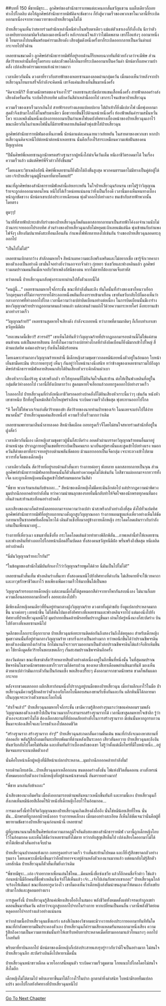 ##บทที่ 150 พี่ชายมีธุระ...
ลูกศิษย์ของสำนักธาราเทพแต่ละคนอกสั่นขวัญแขวน แผล็บเดียวก็ถอยห่างไปไกลลิบ ต่อให้ลูกศิษย์สำนักธาราทมิฬคิดจะขัดขวาง ก็ยังสู้ความเร็วของพวกเขาในเวลานี้ที่ระเบิดออกมาเนื่องจากหวาดผวายาของป๋ายเสี่ยวฉุนไม่ได้ 

ป๋ายเสี่ยวฉุนเห็นว่าสหายร่วมสำนักเหล่านี้หนีห่างในพริบตาเดียว แม้แต่ตัวเขาเองก็ยังอึ้งงัน นึกว่าตัวเองหยิบยาออกมาผิดจึงก้มลงมองหนึ่งครั้ง หลังจากแน่ใจแล้วว่าไม่ผิดพลาด เขาก็ไอแห้งๆ ออกมาหนึ่งที โยนยาลงไปบนพื้นพร้อมคำรามเสียงดัง เสียงตู้มดังหนึ่งครั้งยาก็ระเบิดออกกลายเป็นควันดำแผ่กระจายไปทั่วด้าน

เหลยซานขมวดคิ้ว ลูกศิษย์สำนักธาราทมิฬที่อยู่รอบด้านก็รีบหลบฉากทันทีด้วยกังวลว่าจะมีพิษ ส่วนสัตว์ร้ายเหล่านั้นที่อยู่โดยรอบ แต่ละตัวพอได้กลิ่นยาที่ระเบิดออกมาเป็นควันดำ นัยน์ตาก็เผยความบ้าคลั่ง เปล่งเสียงคำรามแหบแห้งน่าหวาดผวา

เวลาเดียวกันนั้น ดวงตาที่ราวกับสายฟ้าของเหลยซานมองลอดผ่านกลุ่มควัน เมื่อมองเห็นว่าหลังจากป๋ายเสี่ยวฉุนโยนยาเสร็จก็กำลังจะคิดหนี เขาจึงแค่นเสียงเย็นขึ้นมาหนึ่งครั้ง

“คิดจะหนีรึ? ทิ้งขวดนักพรตของเจ้าเอาไว้!” เหลยซานสะบัดปลายแขนเสื้อหนึ่งครั้ง สายฟ้าตลอดร่างส่งเสียงดังครั่นครืน ระเบิดไปรอบทิศ ผลักควันสีดำเหล่านี้ออกไป เขากระโจนเข้าหาป๋ายเสี่ยวฉุน

ความเร็วของเขาเร็วมากเกินไป สายฟ้ารอบร่างแลบแปลบปลาบ ใต้ฝ่าเท้าก็ยิ่งมีเปลวไฟ เมื่อพุ่งออกมาสุดตัวจึงเข้ามาใกล้ได้ในพริบตาเดียว มือขวายกขึ้นชี้ไปด้านหน้าหนึ่งครั้ง ท้องฟ้าพลันคำรามสนั่นหวั่นไหว ทะเลเพลิงผืนหนึ่งแปลงกายออกมาเป็นกำแพงไฟบดบังทิศทางเบื้องหน้าของป๋ายเสี่ยวฉุนเอาไว้ ขณะเดียวกันในกำแพงไฟนั้นก็มีสายฟ้าหลายเส้นดีดตัวพุ่งเข้าใส่ป๋ายเสี่ยวฉุน

ลูกศิษย์สำนักธาราทมิฬมองเห็นภาพนี้ นัยน์ตาแต่ละคนฉายแววเย้ยหยัน ในสายตาของพวกเขา หากป๋ายเสี่ยวฉุนคิดจะหนีไปต่อหน้าต่อหน้าเหลยซาน นั่นคือเรื่องไร้สาระเหมือนความเพ้อฝันของคนปัญญาอ่อน  

“ปีนั้นศิษย์พี่เหลยซานถูกนักพรตสร้างฐานรากผู้หนึ่งไล่ฆ่าเจ็ดวันเต็ม หนีเอาชีวิตรอดมาได้ ในเรื่องความเร็วแล้ว แม้แต่ศิษย์พี่จิ๋วต่าวก็ยังชื่นชม”

“โดยเฉพาะวิชาเพลิงอัสนี ศิษย์พี่เหลยซานก็ยิ่งฝึกได้ถึงขั้นสูงสุด พวกคนธรรมดาไม่มีทางเป็นคู่ต่อสู้ได้เลย เจ้าป๋ายเสี่ยวฉุนผู้นี้รนหาที่ตายโดยแท้!”

ขณะที่ลูกศิษย์ของสำนักธาราทมิฬเหล่านี้เอ่ยเยาะหยัน ในใจป๋ายเสี่ยวฉุนร้อนรน เขาไม่รู้ว่าวิญญาณร้ายจะถูกล่อออกมาตอนไหน หนีไปได้เร็วหน่อยแน่นอนว่ายิ่งเป็นเรื่องดี เวลานี้มองเห็นหนทางเบื้องหน้าถูกขัดขวาง นัยน์ตาเขาเปล่งประกายเฉียบคม พุ่งตัวออกไปอย่างแรง ชนเข้ากับสายฟ้าพวกนั้นโดยตรง 

ตูมๆๆ!

วินาทีที่สายฟ้าปะทะเข้ากับร่างของป๋ายเสี่ยวฉุนก็พลันแตกสลายกลายมาเป็นสายฟ้าโค้งงอจำนวนนับไม่ถ้วนกระจายออกไปรอบทิศ ส่วนร่างของป๋ายเสี่ยวฉุนกลับไม่หยุดชะงักเลยแม้แต่นิด พุ่งเข้าชนกับกำแพงไฟจังๆ เสียงกัมปนาทดังสะเทือนเลือนลั่น กำแพงไฟพังทลายลงไปเช่นกัน ร่างของป๋ายเสี่ยวฉุนลอดทะลุออกไป 

“เป็นไปไม่ได้!”

เหลยซานเบิกตากว้าง สำลักลมหายใจ สีหน้าเผยความตะลึงพรึงเพริดและไม่อยากเชื่อ เขารู้จักเวทคาถาของตัวเองเป็นอย่างดี เขามั่นใจอย่างยิ่งว่านอกจากจิ๋วต่าว กุ่ยหยา ซ่งเชวียและฟางหลินแล้ว ลูกศิษย์รวมลมปราณคนอื่นเมื่อเจอกับวิชาเพลิงอัสนีของตน หากไม่ตายก็ต้องบาดเจ็บสาหัส

ทว่าตอนนี้ ป๋ายเสี่ยวฉุนกลับพุ่งกระแทกผ่านไปทั้งตัวแบบนี้ได้

“คนผู้นี้...” เหลยซานลมหายใจถี่กระชั้น ขณะที่กำลังตื่นตะลึง ทันใดนั้นทั้งร่างของเขาก็หนาวเยือก วิกฤตรุนแรงที่ไม่อาจบรรยายได้ระลอกหนึ่งพลันเยื้องกรายเข้ามาเยือน เขาหันขวับกลับไปก็มองเห็นว่ากลางอากาศที่ห่างออกไปไกล เวลานี้ความว่างเปล่าบิดเบือนอย่างต่อเนื่อง ในการบิดเบือนนั้นมีเงาร่างของวิญญาณร้ายปรากฏออกมาตนแล้วตนเล่า แต่ละตนล้วนแฝงไว้ด้วยความกระหายใคร่ ดิ่งทะยานเข้ามาอย่างรวดเร็ว

“วิญญาณร้าย!!” เหลยซานสูดหายใจเสียงดัง กำลังจะถอยหนี ทว่าภาพที่ตามมาติดๆ ก็เกือบทำเอาเขาขวัญหนีดีฝ่อ 

“เยอะขนาดนี้เชียว!! สวรรค์!!” เขาเห็นได้ทันทีว่าวิญญาณร้ายที่ปรากฏออกมารอบด้านนี้ไม่ใช่แค่สามตนห้าตน แต่เป็นหลายสิบตน อีกทั้งในความว่างเปล่าห่างไกลที่กำลังบิดเบือนก็ยิ่งมีมากเข้าไปใหญ่ สี่ด้านแปดทิศ แค่มองปราดๆ ยังเห็นได้นับร้อยตน

โดยเฉพาะท่ามกลางวิญญาณร้ายเหล่านี้ มีเด็กหญิงสวมชุดขาวกอดหมีน้อยหนึ่งตัวอยู่ในอ้อมอก ใบหน้าเย็นชามืดทะมึน ประกายตารุบรู่ เห็นๆ กันอยู่ว่าใบหน้านางนิ่งสนิท ทว่าข้างหูของเหลยซานรวมไปถึงลูกศิษย์สำนักธาราทมิฬหลายสิบคนกลับได้ยินเสียงหัวเราะคิกคักแผ่วเบา

เสียงหัวเราะนี้แปร่งหู น่าสะพรึงกลัว ทำให้ทุกคนที่ได้ยินจิตใจสั่นสะท้าน ต่อให้เป็นฟางหลินที่อยู่ในกลุ่มสัตว์ห่างออกไป เวลานี้ก็ยังเบิกตากว้าง สูดลมหายใจเฮือกแล้วถอยกรูดออกไปอย่างรวดเร็ว

ไกลออกไป ป๋ายเสี่ยวฉุนที่กำลังหนีเอาชีวิตรอดอย่างบ้าคลั่งก็ได้ยินเสียงหัวเราะนี้แว่วๆ เช่นกัน หนังหัวเขาชาหนึบ ปีกที่อยู่ในหม้อสีดำใบใหญ่พร่าเลือน ระเบิดความเร็วถึงขีดสุด พุ่งทะยานออกไปไกล   

“หึ ใครใช้ให้พวกเจ้าแย่งสัตว์ร้ายของข้า สัตว์ร้ายของนายท่านป๋ายของเจ้า ไฉนเลยจะแย่งไปได้ง่ายขนาดนั้น!” ป๋ายเสี่ยวฉุนแค่นเสียงหนึ่งที ความเร็วยิ่งเร็วมากกว่าเดิม

เหลยซานพยายามกลืนน้ำลายลงคอ สีหน้าซีดเผือด ถอยกรูดเร็วจี๋โดยไม่สนใจสหายร่วมสำนักที่อยู่ในฝูงสัตว์ 

เวลาเดียวกันนี้เอง เด็กหญิงสวมชุดขาวผู้นั้นก็สะบัดร่าง ลอดตัวผ่านบรรดาวิญญาณร้ายตนอื่นมาอยู่ด้านหน้าสุด ปรากฏกายอยู่ในเขตที่ยาระเบิดเป็นคนแรก นางยืนอยู่ตรงนั้นและสูดเข้าไปอย่างแรง หมอกควันสีดำของยาที่กระจายอยู่รอบด้านพลันซัดตลบ ม้วนแยกออกเป็นเจ็ดกลุ่ม เจาะทะลวงเข้าไปตามทวารทั้งเจ็ดของเด็กหญิง  

เวลาเดียวกันนั้น สัตว์ร้ายที่อยู่รอบด้านตัวสั่นเทา ร่างกายค่อยๆ พังทลาย แตกสลายกลายเป็นจุณ ส่วนลูกศิษย์สำนักธาราทมิฬหลายสิบคนนั้นก็ตัวสั่นอย่างควบคุมไม่ได้เช่นกัน ไอสีขาวแผ่ออกมาจากทวารทั้งเจ็ด และถูกเด็กหญิงคนนั้นสูดเข้าไปพร้อมหมอกควันสีดำ

“พี่ชาย พวกเจ้ามาเล่นกับข้าเถอะ...” สีหน้าของเด็กหญิงไม่มืดทะมึนอีกต่อไป แต่ปรากฏความน่าพิศวง มุมปากฉีกออกคล้ายกำลังยิ้ม ทว่าความน่าขนลุกของรอยยิ้มนี้กลับทำให้จิตใจของนักพรตทุกคนที่มองเห็นล้วนสะท้านสะเทือนอย่างบ้าคลั่ง

และเสียงของนางก็คล้ายดังลอยออกมาจากความว่างเปล่า น่าสะพรึงกลัวอย่างถึงที่สุด ดังไปทั่วแปดทิศ ลูกศิษย์สำนักธาราทมิฬที่อยู่รอบกายนางดั่งถูกสูบวิญญาณออก ร่างกายผอมซูบแห้งเหี่ยวอย่างเห็นได้ชัด กลายมาเป็นซากศพที่เคลื่อนไหวได้ เดินตัวแข็งทื่อมาอยู่ข้างกายเด็กหญิง กระโดดโลดเต้นราวกับกำลังเล่นเป็นเพื่อนนางอยู่...

ร่างกายที่เหี่ยวเฉา แขนขาที่แข็งทื่อ กระโดดโลดเต้นด้วยท่าทางพิลึกพิลั่น...ภาพเหล่านี้ทำให้เหลยซานและฟางหลินที่ห่างออกไปไกลหน้าเผือดสีในบัดดล ทั้งสองคนขวัญหนีดีฝ่อ พรั่นพรึงถึงขีดสุด หนีเตลิดอย่างบ้าคลั่ง 

“นี่มันวิญญาณร้ายอะไรกัน!”

“ในข้อมูลของสำนักไม่มีบันทึกเอาไว้ว่าวิญญาณร้ายพูดได้ด้วย นี่มันเป็นไปไม่ได้!”

เหลยซานตัวสั่นเทิ้ม ฟางหลินร่างสั่นเทา ทั้งสองคนหนีไปยังทิศทางที่ต่างกัน ไม่เสียดายที่จะใช้เวทคาถาและอาวุธรักษาชีวิตเอาไว้ ขอเพียงเพิ่มความเร็วให้มากขึ้นได้เป็นพอ

วิญญาณร้ายรอบกายเด็กหญิง แต่ละตนเมื่อไม่ได้สูดหมอกสีดำจากยาก็พากันสงบนิ่งลง ไม่นานก็เผยความเลื่อนลอยออกมาอีกครั้ง ลอยละล่องไปทั่ว

มีเพียงเด็กหญิงคนเดียวที่ยืนอยู่ท่ามกลางฝูงวิญญาณร้าย ดวงตาทั้งคู่ดำขลับ ยิ่งดูแปลกประหลาดมากขึ้น นางค่อยๆ เงยหน้าขึ้น ไม่ได้หันไปมองยังทิศทางที่เหลยซานและฟางหลินจากไป แต่มองนิ่งไปยังทิศทางที่ป๋ายเสี่ยวฉุนหนีไป มุมปากยกขึ้นคล้ายมีรอยยิ้มปรากฏขึ้นมา ผ่านไปครู่หนึ่งนางก็สะบัดร่าง บินไปยังทางที่เหลยซานหนีไป

จุดลึกของโลกกระบี่อุกกาบาต ป๋ายเสี่ยวฉุนห้อทะยานติดต่อกันถึงสองวันถึงได้หยุดลง สำหรับเด็กหญิงชุดขาวตนนั้นที่อยู่ท่ามกลางวิญญาณร้าย เขากริ่งเกรงเป็นอย่างมาก ทว่าพอนึกขึ้นได้ว่าปราณชีพจรดินของตัวเองมีมากถึงเก้าส่วน อีกไม่นานก็จะรวบรวมออกมาเป็นตัวล่อปราณชีพจรดินได้แล้วจึงฮึกเหิมขึ้นมา ใช้ยาดึงดูดสัตว์ร้ายในขอบเขตเล็กๆ เริ่มสะสมปราณชีพจรดินอีกครั้ง

สองวันต่อมา ขณะที่เขาฆ่าสัตว์ร้ายหลายสิบตัวอย่างต่อเนื่องอยู่ในอีกพื้นที่หนึ่งนั้น ในที่สุดลมปราณชีพจรดินในขวดนักพรตของเขาก็รวบรวมได้ครบถ้วน ของเหลวสีเทาเดือดพล่านขึ้นมาทันที มองเห็นด้วยตาเปล่าว่ามันเกาะตัวกันเป็นก้อนแข็ง พอเสียงเปรี๊ยะๆ ดังออกมาจากขวดนักพรต ขวดก็พลันแตกกระจาย

หลังจากขวดแตกออก ผลึกสีเทาก้อนหนึ่งก็ปรากฏอยู่บนมือของป๋ายเสี่ยวฉุน เมื่อกำผลึกเอาไว้ในมือ ป๋ายเสี่ยวฉุนมีความรู้สึกคล้ายว่าตัวเองกับโลกใบนี้ตอบสนองขานรับซึ่งกันและกัน ผลึกหินนี้ได้กลายมาเป็นกุญแจระหว่างตัวเขาและโลกใบนี้

“สำเร็จแล้ว!” ป๋ายเสี่ยวฉุนลมหายใจถี่กระชั้น เขามีความรู้สึกอย่างรุนแรงว่าขอแค่หลอมรวมพลังวิญญาณของตัวเองเข้าไปเป็นจำนวนมากก็จะสามารถสร้างฐานรากได้ เวลานี้เขาสูดลมหายใจเข้าลึก รู้ว่าตัวเองจะสะเพร่าไม่ได้ ต้องเลือกสถานที่ที่ปลอดภัยอย่างยิ่งในการสร้างฐานราก มิเช่นนั้นหากถูกรบกวนขึ้นมาจะต้องเสียใจและโกรธตัวเองไปตลอดชีวิต 

“สร้างฐานราก สร้างฐานราก ฮ่าๆ!” ป๋ายเสี่ยวฉุนสะกดกลั้นความตื่นเต้น ขณะที่กำลังจะมองหาสถานที่ปลอดภัย พลันรู้สึกถึงลมเย็นยะเยียบพัดมาที่ด้านหลังเป็นระลอก เสียวสันคอวาบ ป๋ายเสี่ยวฉุนตะลึงงัน หันขวับกลับไปโดยไม่ทันคิด และเห็นทันทีว่าเบื้องหลังของเขา ไม่รู้ว่าตั้งแต่เมื่อไหร่ที่มีใบหน้าหนึ่ง...อยู่ชิดจนแทบจะแนบติดตัวเอง!

นั่นคือใบหน้าเด็กผู้หญิงที่มีสีหน้าแปลกประหลาด...มุมปากฉีกออกคล้ายกำลังยิ้ม!

รอบด้านเงียบสงัด...ป๋ายเสี่ยวฉุนตาเหลือกถลน ขนตลอดร่างตั้งชัน ไฟแห่งชีวิตสั่นคลอน ลางสังหรณ์ทั้งหมดบอกกับตัวเองว่าเด็กหญิงที่อยู่ด้านหน้าเขาคนนี้ อันตรายอย่างมาก!

“พี่ชาย มาเล่นกับข้าเถอะ”

น้ำเสียงของนางอึมครึม เมื่อดังออกมารอบด้านพลันหนาวเหน็บขึ้นทันที และยามนี้เอง ป๋ายเสี่ยวฉุนก็สังเกตเห็นหมีน้อยสีเลือดไร้ผิวหนังที่เด็กหญิงโอบไว้ในอ้อมกอด...

การมองครั้งนี้ทำให้จิตวิญญาณของป๋ายเสี่ยวฉุนเกิดเสียงดังอื้ออึง นั่นใช่หมีน้อยเสียที่ไหน นั่นมัน...นักพรตที่ถูกลอกผิวหนังออก ร่างกายหดเล็กลง เมื่อมองอย่างละเอียด ก็เห็นได้ชัดเจนว่านั่นคือผู้ที่พยายามขัดขวางป๋ายเสี่ยวฉุนก่อนหน้านี้ เหลยซาน!

ผู้ที่ถูกขนานนามให้เป็นศิษย์แห่งความภาคภูมิใจอันดับสองของสำนักธาราทมิฬ เวลานี้ถูกเด็กหญิงโอบไว้ในอ้อมกอด และเห็นได้ชัดว่าเหลยซานยังไม่ตาย ทว่ากลับสูญเสียลิ้นไป เปล่งเสียงใดออกมาไม่ได้ ทำได้เพียงตัวสั่นอย่างเจ็บปวด

ป๋ายเสี่ยวฉุนปากคอแห้งผาก ถอยกรูดอย่างรวดเร็ว ร่างสั่นสะท้านไปหมด และก็ยิ่งรู้สึกขยาดกลัวอย่างรุนแรง โดยเฉพาะเมื่อนึกขึ้นมาว่าอีกฝ่ายอาจจะอยู่ด้านหลังตัวเองนานมากแล้ว แต่ตนกลับไม่รู้สึกตัวเลยสักนิด ป๋ายเสี่ยวฉุนก็ตัวสั่นเทิ้มยิ่งกว่าเดิม

“พี่ชายมีธุระ...เอ่อ เจ้าอยากหาเพื่อนเล่นใช่ไหม...มีคนหนึ่งชื่อซ่งเชวีย แล้วก็อีกคนชื่อจิ๋วต่าว ใช่แล้ว ก่อนหน้านี้มีอีกคนที่ชื่อฟางหลินซึ่งเจ้าก็ได้เห็นแล้ว เจ้า...เจ้าไปเล่นกับพวกเขาเถอะ” ป๋ายเสี่ยวฉุนใกล้จะร้องไห้เต็มแก่ ขณะที่ถอยกรูดว่องไว เขาก็มองเห็นว่าเด็กหญิงส่งยิ้มน่าขนลุกมาให้ตนเอง ทั้งยังเขยิบเข้ามาใกล้และสูดลมอย่างแรง

การสูดครั้งนี้ ป๋ายเสี่ยวฉุนรู้สึกแค่เพียงเสียงอื้ออึงในสมอง พลังชีวิตทั้งหมดตั้งแต่หัวจรดเท้าถูกเขย่าคลอนขึ้นมาทันควัน คล้ายว่าจะถูกสูบออกไปจากในร่างกาย หากเปลี่ยนเป็นคนอื่น เวลานี้พลังชีวิตย่อมหลุดออกไปจากร่างแล้วอย่างแน่นอน

ทว่ากล้ามเนื้อป๋ายเสี่ยวฉุนแข็งแกร่ง แสงสีเงินของวิชาอมตะมิวางวายส่องประกายออกมาทันทีทันใด ขณะที่กำลังพยายามฝืนประคองตัวเอง ป๋ายเสี่ยวฉุนก็คำรามเสียงแหลมรันทดออกมาหนึ่งเสียง ความรู้สึกถึงความเป็นความตายเช่นนั้นทำให้เขารีบหยิบยาประหลาดเม็ดที่สามออกมาแล้วโยนแรงๆ ออกไปไกลทันที

พริบตาที่ยาบินออกไป นัยน์ตาของเด็กหญิงก็เปล่งประสายแสงรุบรู่ราวกับว่าดีใจเป็นอย่างมาก ไม่สนใจป๋ายเสี่ยวฉุนอีก สะบัดร่างบินดิ่งไปหายาเม็ดนั้น

ป๋ายเสี่ยวฉุนหน้าขาวเผือด ฉวยโอกาสนี้หมุนตัว ระเบิดความเร็วตูมตาม โกยแนบไปไกลโดยไม่สนใจสิ่งใดอีก 

เด็กหญิงไม่ได้ตามไป หยิบเอายาขึ้นมาได้ก็วางไว้ในปาก ลูกตาดำยิ่งดำสนิท ใบหน้ามีรอยยิ้มแปลกแปร่ง มองไปไกลยังทิศทางที่ป๋ายเสี่ยวฉุนหนีไป  
 
-----------


[Go To Next Chapter]( ./151.md)
